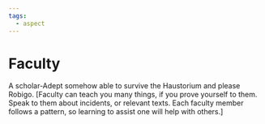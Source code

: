 ```yaml
---
tags:
  - aspect
---
```

# Faculty
A scholar-Adept somehow able to survive the Haustorium and please Robigo. \[Faculty can teach you many things, if you prove yourself to them. Speak to them about incidents, or relevant texts. Each faculty member follows a pattern, so learning to assist one will help with others.]